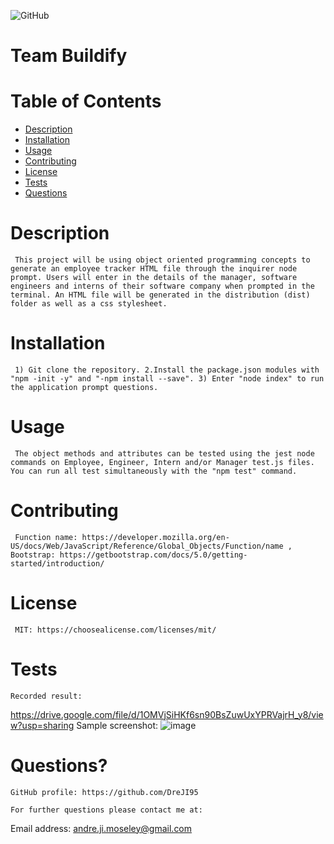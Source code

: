 
  ![GitHub](https://img.shields.io/badge/license-MIT-blue)
    
  # Team Buildify

  # Table of Contents
  * [Description](#description)
  * [Installation](#installation)
  * [Usage](#usage)
  * [Contributing](#contributing)
  * [License](#license)
  * [Tests](#tests)
  * [Questions](#questions?)

  # Description
     This project will be using object oriented programming concepts to generate an employee tracker HTML file through the inquirer node prompt. Users will enter in the details of the manager, software engineers and interns of their software company when prompted in the terminal. An HTML file will be generated in the distribution (dist) folder as well as a css stylesheet.

  # Installation 
     1) Git clone the repository. 2.Install the package.json modules with "npm -init -y" and "-npm install --save". 3) Enter "node index" to run the application prompt questions. 

  # Usage 
     The object methods and attributes can be tested using the jest node commands on Employee, Engineer, Intern and/or Manager test.js files. You can run all test simultaneously with the "npm test" command.

  # Contributing
     Function name: https://developer.mozilla.org/en-US/docs/Web/JavaScript/Reference/Global_Objects/Function/name , Bootstrap: https://getbootstrap.com/docs/5.0/getting-started/introduction/ 

  # License
     MIT: https://choosealicense.com/licenses/mit/

  # Tests
    Recorded result: 
   https://drive.google.com/file/d/1OMVjSiHKf6sn90BsZuwUxYPRVajrH_y8/view?usp=sharing
     Sample screenshot: 
   ![image](https://user-images.githubusercontent.com/76451565/125205946-92061580-e252-11eb-8b0e-19819ca04495.png)     

  # Questions?

    GitHub profile: https://github.com/DreJI95
     
    For further questions please contact me at:

  Email address: andre.ji.moseley@gmail.com
